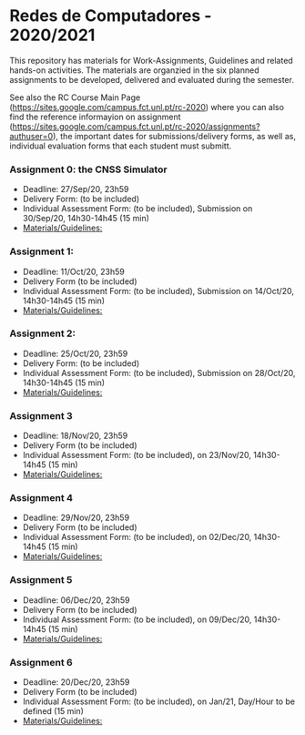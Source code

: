 # Redes de Computadores - 2020/2021

This repository has materials for Work-Assignments, Guidelines and related hands-on activities.
The materials are organzied in the six planned assignments to be developed, delivered and
evaluated during the semester.

See also the RC Course Main Page (https://sites.google.com/campus.fct.unl.pt/rc-2020) where you can
also find the reference informayion on assignment (https://sites.google.com/campus.fct.unl.pt/rc-2020/assignments?authuser=0),
the important dates for submissions/delivery forms, as well as, individual evaluation forms that each student must submitt.

### Assignment 0: the CNSS Simulator
  - Deadline: 27/Sep/20, 23h59
  - Delivery Form: (to be included)
  - Individual Assessment Form: (to be included), Submission on 30/Sep/20, 14h30-14h45 (15 min)
  - [Materials/Guidelines: ](assignment-0/README.md) 

### Assignment 1: 
  - Deadline: 11/Oct/20, 23h59
  - Delivery Form (to be included)
  - Individual Assessment Form: (to be included), Submission on 14/Oct/20, 14h30-14h45 (15 min)
  - [Materials/Guidelines: ](assignment-1/README.md) 
  
### Assignment 2: 
  - Deadline: 25/Oct/20, 23h59
  - Delivery Form: (to be included)
  - Individual Assessment Form: (to be included), Submission on 28/Oct/20, 14h30-14h45 (15 min)
  - [Materials/Guidelines: ](assignment-2/README.md) 
  
### Assignment 3
  - Deadline: 18/Nov/20, 23h59
  - Delivery Form (to be included)
  - Individual Assessment Form: (to be included), on 23/Nov/20, 14h30-14h45 (15 min)
  - [Materials/Guidelines: ](assignment-3/README.md) 
  
### Assignment 4
  - Deadline: 29/Nov/20, 23h59
  - Delivery Form (to be included)
  - Individual Assessment Form: (to be included), on 02/Dec/20, 14h30-14h45 (15 min)
  - [Materials/Guidelines: ](assignment-4/README.md) 
  
### Assignment 5
  - Deadline: 06/Dec/20, 23h59
  - Delivery Form (to be included)
  - Individual Assessment Form: (to be included), on 09/Dec/20, 14h30-14h45 (15 min)
  - [Materials/Guidelines: ](assignment-5/README.md) 
  
### Assignment 6
  - Deadline: 20/Dec/20, 23h59
  - Delivery Form (to be included)
  - Individual Assessment Form: (to be included), on Jan/21, Day/Hour to be defined (15 min)
  - [Materials/Guidelines: ](assignment-6/README.md) 



